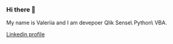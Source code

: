 ### Hi there 👋

<!--
**valeraleraleb/valeraleraleb** is a ✨ _special_ ✨ repository because its `README.md` (this file) appears on your GitHub profile 
https://www.webfx.com/tools/emoji-cheat-sheet/-->

My name is Valeriia and I am devepoer Qlik Sense\ Python\ VBA.

[Linkedin profile]([[https://www.linkedin.com/in/%D0%B2%D0%B0%D0%BB%D0%B5%D1%80%D0%B8%D1%8F-%D0%BB%D0%B5%D0%B1%D0%B5%D0%B4%D0%B5%D0%B2%D0%B0-70a8b6a4/](https://www.linkedin.com/in/valeraleraleb/)])

